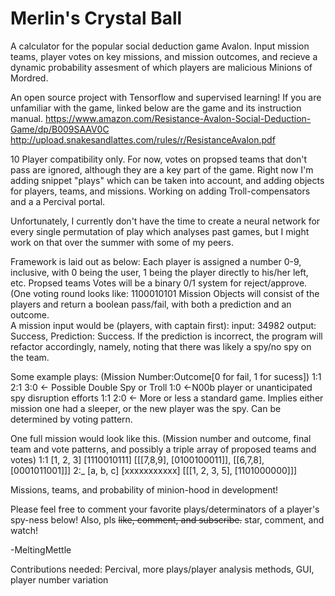 # Merlin's Crystal Ball
A calculator for the popular social deduction game Avalon.  Input mission teams, player votes on key missions, and mission outcomes, and recieve a dynamic probability assesment of which players are malicious Minions of Mordred.

An open source project with Tensorflow and supervised learning! 
If you are unfamiliar with the game, linked below are the game and its instruction manual.
https://www.amazon.com/Resistance-Avalon-Social-Deduction-Game/dp/B009SAAV0C
http://upload.snakesandlattes.com/rules/r/ResistanceAvalon.pdf

10 Player compatibility only.  For now, votes on propsed teams that don't pass are ignored, although they are a key part of the game.   Right now I'm adding snippet "plays" which can be taken into account, and adding objects for players, teams, and missions. Working on adding Troll-compensators and a a Percival portal. 



Unfortunately, I currently don't have the time to create a neural network for every single permutation of play which analyses past games, but I might work on that over the summer with some of my peers. 


Framework is laid out as below:
  Each player is assigned a number 0-9, inclusive, with 0 being the user, 1 being the player directly to his/her left, etc.
  Propsed teams
  Votes will be a binary 0/1 system for reject/approve.  (One voting round looks like: 1100010101
  Mission Objects will consist of the players and return a boolean pass/fail, with both a prediction and an outcome.  
    A mission input would be (players, with captain first):  input: 34982  output: Success, Prediction: Success.
     If the prediction is incorrect, the program will refactor accordingly, namely, noting that there was likely a spy/no spy on
     the team. 


Some example plays: (Mission Number:Outcome[0 for fail, 1 for sucess])
1:1 2:1 3:0  <- Possible Double Spy or Troll
1:0          <-N00b player or unanticipated spy disruption efforts
1:1 2:0      <- More or less a standard game.   Implies either mission one had a sleeper, or the new player was the spy.  Can be determined by voting pattern. 

One full mission would look like this. (Mission number and outcome, final team and vote patterns, and possibly a triple array of proposed teams and votes) 
1:1 [1, 2, 3] [1110010111] [[[7,8,9], [0100100011]], [[6,7,8], [0001011001]]]
2:_ [a, b, c] [xxxxxxxxxxx] [[[1, 2, 3, 5], [1101000000]]]

Missions, teams, and probability of minion-hood in development!
  
  

Please feel free to comment your favorite plays/determinators of a player's spy-ness below!
Also, pls ~~like, comment, and subscribe.~~ star, comment, and watch! 


-MeltingMettle
  
  
  Contributions needed:
  Percival, more plays/player analysis methods, GUI, player number variation
  
